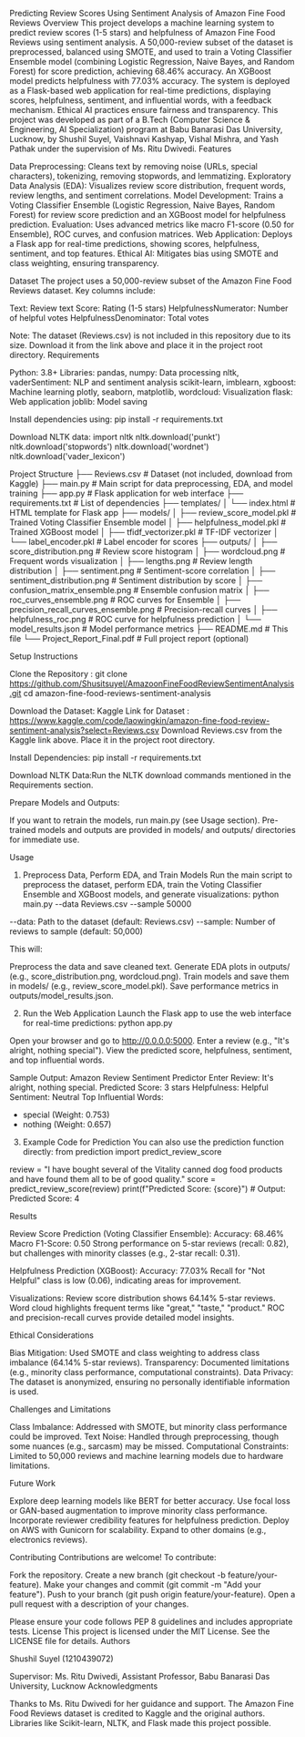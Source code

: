 Predicting Review Scores Using Sentiment Analysis of Amazon Fine Food Reviews
Overview
This project develops a machine learning system to predict review scores (1-5 stars) and helpfulness of Amazon Fine Food Reviews using sentiment analysis. A 50,000-review subset of the dataset is preprocessed, balanced using SMOTE, and used to train a Voting Classifier Ensemble model (combining Logistic Regression, Naive Bayes, and Random Forest) for score prediction, achieving 68.46% accuracy. An XGBoost model predicts helpfulness with 77.03% accuracy. The system is deployed as a Flask-based web application for real-time predictions, displaying scores, helpfulness, sentiment, and influential words, with a feedback mechanism. Ethical AI practices ensure fairness and transparency.
This project was developed as part of a B.Tech (Computer Science & Engineering, AI Specialization) program at Babu Banarasi Das University, Lucknow, by Shushil Suyel, Vaishnavi Kashyap, Vishal Mishra, and Yash Pathak under the supervision of Ms. Ritu Dwivedi.
Features

Data Preprocessing: Cleans text by removing noise (URLs, special characters), tokenizing, removing stopwords, and lemmatizing.
Exploratory Data Analysis (EDA): Visualizes review score distribution, frequent words, review lengths, and sentiment correlations.
Model Development: Trains a Voting Classifier Ensemble (Logistic Regression, Naive Bayes, Random Forest) for review score prediction and an XGBoost model for helpfulness prediction.
Evaluation: Uses advanced metrics like macro F1-score (0.50 for Ensemble), ROC curves, and confusion matrices.
Web Application: Deploys a Flask app for real-time predictions, showing scores, helpfulness, sentiment, and top features.
Ethical AI: Mitigates bias using SMOTE and class weighting, ensuring transparency.

Dataset
The project uses a 50,000-review subset of the Amazon Fine Food Reviews dataset. Key columns include:

Text: Review text
Score: Rating (1-5 stars)
HelpfulnessNumerator: Number of helpful votes
HelpfulnessDenominator: Total votes

Note: The dataset (Reviews.csv) is not included in this repository due to its size. Download it from the link above and place it in the project root directory.
Requirements

Python: 3.8+
Libraries:
pandas, numpy: Data processing
nltk, vaderSentiment: NLP and sentiment analysis
scikit-learn, imblearn, xgboost: Machine learning
plotly, seaborn, matplotlib, wordcloud: Visualization
flask: Web application
joblib: Model saving



Install dependencies using:
pip install -r requirements.txt

Download NLTK data:
import nltk
nltk.download('punkt')
nltk.download('stopwords')
nltk.download('wordnet')
nltk.download('vader_lexicon')

Project Structure
├── Reviews.csv               # Dataset (not included, download from Kaggle)
├── main.py                   # Main script for data preprocessing, EDA, and model training
├── app.py                    # Flask application for web interface
├── requirements.txt          # List of dependencies
├── templates/
│   └── index.html            # HTML template for Flask app
├── models/
│   ├── review_score_model.pkl    # Trained Voting Classifier Ensemble model
│   ├── helpfulness_model.pkl     # Trained XGBoost model
│   ├── tfidf_vectorizer.pkl      # TF-IDF vectorizer
│   └── label_encoder.pkl         # Label encoder for scores
├── outputs/
│   ├── score_distribution.png    # Review score histogram
│   ├── wordcloud.png             # Frequent words visualization
│   ├── lengths.png               # Review length distribution
│   ├── sentiment.png             # Sentiment-score correlation
│   ├── sentiment_distribution.png # Sentiment distribution by score
│   ├── confusion_matrix_ensemble.png # Ensemble confusion matrix
│   ├── roc_curves_ensemble.png   # ROC curves for Ensemble
│   ├── precision_recall_curves_ensemble.png # Precision-recall curves
│   ├── helpfulness_roc.png       # ROC curve for helpfulness prediction
│   └── model_results.json        # Model performance metrics
├── README.md                 # This file
└── Project_Report_Final.pdf  # Full project report (optional)

Setup Instructions

Clone the Repository : git clone https://github.com/Shusitsuyel/AmazoonFineFoodReviewSentimentAnalysis.git
cd amazon-fine-food-reviews-sentiment-analysis


Download the Dataset:
Kaggle Link for Dataset : https://www.kaggle.com/code/laowingkin/amazon-fine-food-review-sentiment-analysis?select=Reviews.csv
Download Reviews.csv from the Kaggle link above.
Place it in the project root directory.


Install Dependencies:
pip install -r requirements.txt


Download NLTK Data:Run the NLTK download commands mentioned in the Requirements section.

Prepare Models and Outputs:

If you want to retrain the models, run main.py (see Usage section).
Pre-trained models and outputs are provided in models/ and outputs/ directories for immediate use.



Usage
1. Preprocess Data, Perform EDA, and Train Models
Run the main script to preprocess the dataset, perform EDA, train the Voting Classifier Ensemble and XGBoost models, and generate visualizations:
python main.py --data Reviews.csv --sample 50000


--data: Path to the dataset (default: Reviews.csv)
--sample: Number of reviews to sample (default: 50,000)

This will:

Preprocess the data and save cleaned text.
Generate EDA plots in outputs/ (e.g., score_distribution.png, wordcloud.png).
Train models and save them in models/ (e.g., review_score_model.pkl).
Save performance metrics in outputs/model_results.json.

2. Run the Web Application
Launch the Flask app to use the web interface for real-time predictions:
python app.py


Open your browser and go to http://0.0.0.0:5000.
Enter a review (e.g., "It's alright, nothing special").
View the predicted score, helpfulness, sentiment, and top influential words.

Sample Output:
Amazon Review Sentiment Predictor
Enter Review: It's alright, nothing special.
Predicted Score: 3 stars
Helpfulness: Helpful
Sentiment: Neutral
Top Influential Words:
- special (Weight: 0.753)
- nothing (Weight: 0.657)

3. Example Code for Prediction
You can also use the prediction function directly:
from prediction import predict_review_score

review = "I have bought several of the Vitality canned dog food products and have found them all to be of good quality."
score = predict_review_score(review)
print(f"Predicted Score: {score}")  # Output: Predicted Score: 4

Results

Review Score Prediction (Voting Classifier Ensemble):
Accuracy: 68.46%
Macro F1-Score: 0.50
Strong performance on 5-star reviews (recall: 0.82), but challenges with minority classes (e.g., 2-star recall: 0.31).


Helpfulness Prediction (XGBoost):
Accuracy: 77.03%
Recall for "Not Helpful" class is low (0.06), indicating areas for improvement.


Visualizations:
Review score distribution shows 64.14% 5-star reviews.
Word cloud highlights frequent terms like "great," "taste," "product."
ROC and precision-recall curves provide detailed model insights.



Ethical Considerations

Bias Mitigation: Used SMOTE and class weighting to address class imbalance (64.14% 5-star reviews).
Transparency: Documented limitations (e.g., minority class performance, computational constraints).
Data Privacy: The dataset is anonymized, ensuring no personally identifiable information is used.

Challenges and Limitations

Class Imbalance: Addressed with SMOTE, but minority class performance could be improved.
Text Noise: Handled through preprocessing, though some nuances (e.g., sarcasm) may be missed.
Computational Constraints: Limited to 50,000 reviews and machine learning models due to hardware limitations.

Future Work

Explore deep learning models like BERT for better accuracy.
Use focal loss or GAN-based augmentation to improve minority class performance.
Incorporate reviewer credibility features for helpfulness prediction.
Deploy on AWS with Gunicorn for scalability.
Expand to other domains (e.g., electronics reviews).

Contributing
Contributions are welcome! To contribute:

Fork the repository.
Create a new branch (git checkout -b feature/your-feature).
Make your changes and commit (git commit -m "Add your feature").
Push to your branch (git push origin feature/your-feature).
Open a pull request with a description of your changes.

Please ensure your code follows PEP 8 guidelines and includes appropriate tests.
License
This project is licensed under the MIT License. See the LICENSE file for details.
Authors

Shushil Suyel (1210439072)

Supervisor: Ms. Ritu Dwivedi, Assistant Professor, Babu Banarasi Das University, Lucknow
Acknowledgments

Thanks to Ms. Ritu Dwivedi for her guidance and support.
The Amazon Fine Food Reviews dataset is credited to Kaggle and the original authors.
Libraries like Scikit-learn, NLTK, and Flask made this project possible.



